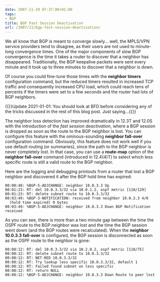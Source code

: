 ```yaml
---
date: 2007-11-29 07:37:00+01:00
tags:
- BGP
title: BGP Fast Session Deactivation
url: /2007/11/bgp-fast-session-deactivation/
---
```

We all know that BGP is meant to converge slowly... well, the MPLS/VPN service providers tend to disagree, as their users are not used to minute-long convergence times. One of the major components of slow BGP convergence is the time it takes a router to discover that a neighbor has disappeared. Traditionally, the BGP keepalive packets were sent every minute and it took up to three minutes to discover that a neighbor is down.

Of course you could fine-tune those times with the **neighbor timers** configuration command, but the reduced timers resulted in increased TCP traffic and consequently increased CPU load, which could reach tens of percents if the timers were set to a few seconds and the router had lots of BGP neighbors.
<!--more-->
{{<note update>}}Update 2021-01-01: You should look at BFD before considering any of the tricks discussed in the rest of this blog post. Just saying...{{</note>}}

The neighbor loss detection has improved dramatically in 12.3T and 12.0S with the introduction of the *fast session deactivation*, where a BGP session is dropped as soon as the route to the BGP neighbor is lost. You can configure this feature with the ominous-sounding **neighbor fall-over** configuration command. Obviously, this feature does not work well if you use default routing (or summaries), since the path to the BGP neighbor is never completely lost. In that case, you can use a **route-map** option of the **neighbor fall-over** command (introduced in 12.4(4)T) to select which less specific route is still a valid route to the BGP neighbor.

Here are the logging and debugging printouts from a router that lost a BGP neighbor and discovered it after the BGP hold time has expired:

```
00:00:48: %BGP-5-ADJCHANGE: neighbor 10.0.3.3 Up
00:01:23: RT: del 10.0.3.3/32 via 10.0.1.2, ospf metric [110/129]
00:01:23: RT: delete subnet route to 10.0.3.3/32
00:03:49: %BGP-3-NOTIFICATION: received from neighbor 10.0.3.3 4/0 
  (hold time expired) 0 bytes
00:03:49: %BGP-5-ADJCHANGE: neighbor 10.0.3.3 Down BGP Notification received
```

As you can see, there is more than a two minute gap between the time the OSPF route to the BGP neighbor was lost and the time the BGP session went down (and the BGP routes were recalculated). When the **neighbor 10.0.3.3 fall-over** is configured, the BGP session is disconnected as soon as the OSPF route to the neighbor is gone:

```
00:08:12: RT: del 10.0.3.3/32 via 10.2.0.2, ospf metric [110/75]
00:08:12: RT: delete subnet route to 10.0.3.3/32
00:08:12: RT: NET-RED 10.0.3.3/32
00:08:12: RT: Try lookup less specific 10.0.3.3/32, default 1
00:08:12: RT: Failed found subnet on less specific
00:08:12: RT: return NULL
00:08:12: %BGP-5-ADJCHANGE: neighbor 10.0.3.3 Down Route to peer lost
```